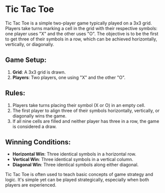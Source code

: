 # Tic Tac Toe

Tic Tac Toe is a simple two-player game typically played on a 3x3 grid. Players take turns marking a cell in the grid with their respective symbols: one player uses "X" and the other uses "O". The objective is to be the first to get three of their symbols in a row, which can be achieved horizontally, vertically, or diagonally.

## Game Setup:
1. **Grid**: A 3x3 grid is drawn.
2. **Players**: Two players, one using "X" and the other "O".

## Rules:
1. Players take turns placing their symbol (X or O) in an empty cell.
2. The first player to align three of their symbols horizontally, vertically, or diagonally wins the game.
3. If all nine cells are filled and neither player has three in a row, the game is considered a draw.

## Winning Conditions:
- **Horizontal Win**: Three identical symbols in a horizontal row.
- **Vertical Win**: Three identical symbols in a vertical column.
- **Diagonal Win**: Three identical symbols along either diagonal.

Tic Tac Toe is often used to teach basic concepts of game strategy and logic. It's simple yet can be played strategically, especially when both players are experienced.

